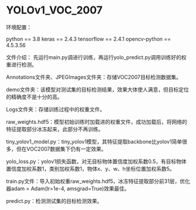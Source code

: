 # YOLOv1_VOC_2007

环境配置：

python == 3.8
keras == 2.4.3
tensorflow == 2.4.1
opencv-python == 4.5.3.56

文件介绍： 
先运行main.py调进行训练，再运行yolo_predict.py调用训练好的权重进行检测。

Annotations文件夹、JPEGImages文件夹：存储VOC2007目标检测数据集。

demo文件夹：该模型对测试集的目标检测结果，效果大体使人满意，但目标定位的精确度不是十分的高。

Logs文件夹：存储训练过程中的权重文件。

raw_weights.hdf5：模型初始训练时加载进的权重文件，成功加载后，将网络的特征提取部分冰冻起来，此部分不再训练。

tiny_yolov1_model.py：tiny_yolov1模型，其特征提取backbone比yolov1简单很多，但在VOC2007数据集下仍有一定效果。

yolo_loss.py：yolov1损失函数，对无目标物体置信度加权系数0.5，有目标物体置信度加权系数1，类别加权系数1，物体x、y、w、h坐标位置加权系数5。

train.py文件：导入初始权重raw_weights.hdf5，冰冻特征提取部分前31层，优化器adam = Adam(lr=1e-4, amsgrad=True)效果最佳。

predict.py：检测测试集的目标检测效果。
